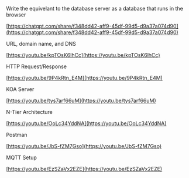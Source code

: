Write the equivelant to the database server as a database that runs in the browser

[https://chatgpt.com/share/f348dd42-aff9-45df-99d5-d9a37a074d90](https://chatgpt.com/share/f348dd42-aff9-45df-99d5-d9a37a074d90)

URL, domain name, and DNS

[https://youtu.be/kpTOsK6lhCc](https://youtu.be/kpTOsK6lhCc)

HTTP Request/Response

[https://youtu.be/9P4kRtn_E4M](https://youtu.be/9P4kRtn_E4M)

KOA Server

[https://youtu.be/tys7arf66uM](https://youtu.be/tys7arf66uM)

N-Tier Architecture

[https://youtu.be/OoLc34YddNA](https://youtu.be/OoLc34YddNA)

Postman

[https://youtu.be/JbS-fZM7Gso](https://youtu.be/JbS-fZM7Gso)

MQTT Setup

[https://youtu.be/EzSZaVx2EZE](https://youtu.be/EzSZaVx2EZE)
